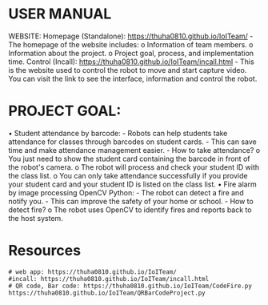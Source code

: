 # USER MANUAL
WEBSITE:
   Homepage (Standalone): https://thuha0810.github.io/IoITeam/
    -	The homepage of the website includes:
        o	Information of team members.
        o	Information about the project.
        o	Project goal, process, and implementation time.
   Control (Incall): https://thuha0810.github.io/IoITeam/incall.html
    -	This is the website used to control the robot to move and start capture video.
You can visit the link to see the interface, information and control the robot.

# PROJECT GOAL:
•	Student attendance by barcode:
    -	Robots can help students take attendance for classes through barcodes on student cards.
    -	This can save time and make attendance management easier.
    -	How to take attendance?
        o	You just need to show the student card containing the barcode in front of the robot's camera.
        o	The robot will process and check your student ID with the class list.
        o	You can only take attendance successfully if you provide your student card and your student ID is listed on the class list.
•	Fire alarm by image processing OpenCV Python:
    -	The robot can detect a fire and notify you.
    -	This can improve the safety of your home or school.
    -	How to detect fire?
        o	The robot uses OpenCV to identify fires and reports back to the host system.



# Resources
    # web app: https://thuha0810.github.io/IoITeam/
    #incall: https://thuha0810.github.io/IoITeam/incall.html
    # QR code, Bar code: https://thuha0810.github.io/IoITeam/CodeFire.py     https://thuha0810.github.io/IoITeam/QRBarCodeProject.py
    
